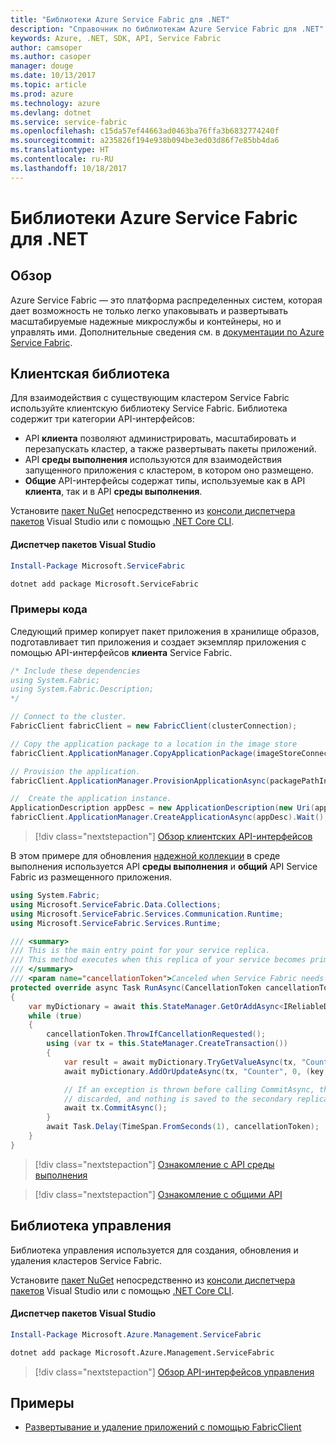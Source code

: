 ```yaml
---
title: "Библиотеки Azure Service Fabric для .NET"
description: "Справочник по библиотекам Azure Service Fabric для .NET"
keywords: Azure, .NET, SDK, API, Service Fabric
author: camsoper
ms.author: casoper
manager: douge
ms.date: 10/13/2017
ms.topic: article
ms.prod: azure
ms.technology: azure
ms.devlang: dotnet
ms.service: service-fabric
ms.openlocfilehash: c15da57ef44663ad0463ba76ffa3b6832774240f
ms.sourcegitcommit: a235826f194e938b094be3ed03d86f7e85bb4da6
ms.translationtype: HT
ms.contentlocale: ru-RU
ms.lasthandoff: 10/18/2017
---
```

# <a name="azure-service-fabric-libraries-for-net"></a>Библиотеки Azure Service Fabric для .NET

## <a name="overview"></a>Обзор

Azure Service Fabric — это платформа распределенных систем, которая дает возможность не только легко упаковывать и развертывать масштабируемые надежные микрослужбы и контейнеры, но и управлять ими.  Дополнительные сведения см. в [документации по Azure Service Fabric](/azure/service-fabric/).

## <a name="client-library"></a>Клиентская библиотека

Для взаимодействия с существующим кластером Service Fabric используйте клиентскую библиотеку Service Fabric.  Библиотека содержит три категории API-интерфейсов:

* API **клиента** позволяют администрировать, масштабировать и перезапускать кластер, а также развертывать пакеты приложений.
* API **среды выполнения** используются для взаимодействия запущенного приложения с кластером, в котором оно размещено.
* **Общие** API-интерфейсы содержат типы, используемые как в API **клиента**, так и в API **среды выполнения**.

Установите [пакет NuGet](https://www.nuget.org/packages/Microsoft.ServiceFabric) непосредственно из [консоли диспетчера пакетов][PackageManager] Visual Studio или с помощью [.NET Core CLI][DotNetCLI].

#### <a name="visual-studio-package-manager"></a>Диспетчер пакетов Visual Studio

```powershell
Install-Package Microsoft.ServiceFabric
```

```bash
dotnet add package Microsoft.ServiceFabric
```

### <a name="code-examples"></a>Примеры кода

Следующий пример копирует пакет приложения в хранилище образов, подготавливает тип приложения и создает экземпляр приложения с помощью API-интерфейсов **клиента** Service Fabric.

```csharp
/* Include these dependencies
using System.Fabric;
using System.Fabric.Description;
*/

// Connect to the cluster.
FabricClient fabricClient = new FabricClient(clusterConnection);

// Copy the application package to a location in the image store
fabricClient.ApplicationManager.CopyApplicationPackage(imageStoreConnectionString, packagePath, packagePathInImageStore);

// Provision the application.
fabricClient.ApplicationManager.ProvisionApplicationAsync(packagePathInImageStore).Wait();

//  Create the application instance.
ApplicationDescription appDesc = new ApplicationDescription(new Uri(appName), appType, appVersion);
fabricClient.ApplicationManager.CreateApplicationAsync(appDesc).Wait();
```

> [!div class="nextstepaction"]
> [Обзор клиентских API-интерфейсов](/dotnet/api/overview/azure/servicefabric/client)

В этом примере для обновления [надежной коллекции](/azure/service-fabric/service-fabric-reliable-services-reliable-collections) в среде выполнения используется API **среды выполнения** и **общий** API Service Fabric из размещенного приложения.

```csharp
using System.Fabric;
using Microsoft.ServiceFabric.Data.Collections;
using Microsoft.ServiceFabric.Services.Communication.Runtime;
using Microsoft.ServiceFabric.Services.Runtime;

/// <summary>
/// This is the main entry point for your service replica.
/// This method executes when this replica of your service becomes primary and has write status.
/// </summary>
/// <param name="cancellationToken">Canceled when Service Fabric needs to shut down this service replica.</param>
protected override async Task RunAsync(CancellationToken cancellationToken)
{
    var myDictionary = await this.StateManager.GetOrAddAsync<IReliableDictionary<string, long>>("myDictionary");
    while (true)
    {
        cancellationToken.ThrowIfCancellationRequested();
        using (var tx = this.StateManager.CreateTransaction())
        {
            var result = await myDictionary.TryGetValueAsync(tx, "Counter");
            await myDictionary.AddOrUpdateAsync(tx, "Counter", 0, (key, value) => ++value);

            // If an exception is thrown before calling CommitAsync, the transaction aborts, all changes are
            // discarded, and nothing is saved to the secondary replicas.
            await tx.CommitAsync();
        }
        await Task.Delay(TimeSpan.FromSeconds(1), cancellationToken);
    }
}
```

> [!div class="nextstepaction"]
> [Ознакомление с API среды выполнения](/dotnet/api/overview/azure/servicefabric/runtime)

> [!div class="nextstepaction"]
> [Ознакомление с общими API](/dotnet/api/overview/azure/servicefabric/common)

## <a name="management-library"></a>Библиотека управления

Библиотека управления используется для создания, обновления и удаления кластеров Service Fabric.

Установите [пакет NuGet](https://www.nuget.org/packages/Microsoft.Azure.Management.ServiceFabric) непосредственно из [консоли диспетчера пакетов][PackageManager] Visual Studio или с помощью [.NET Core CLI][DotNetCLI].

#### <a name="visual-studio-package-manager"></a>Диспетчер пакетов Visual Studio

```powershell
Install-Package Microsoft.Azure.Management.ServiceFabric
```

```bash
dotnet add package Microsoft.Azure.Management.ServiceFabric
```

> [!div class="nextstepaction"]
> [Обзор API-интерфейсов управления](/dotnet/api/overview/azure/servicefabric/management)

## <a name="samples"></a>Примеры

* [Развертывание и удаление приложений с помощью FabricClient](https://docs.microsoft.com/en-us/azure/service-fabric/service-fabric-deploy-remove-applications-fabricclient)

[PackageManager]: https://docs.microsoft.com/nuget/tools/package-manager-console
[DotNetCLI]: https://docs.microsoft.com/en-us/dotnet/core/tools/dotnet-add-package
